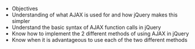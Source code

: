 * Objectives
* Understanding of what AJAX is used for and how jQuery makes this simpler
* Understand the basic syntax of AJAX function calls in jQuery
* Know how to implement the 2 different methods of using AJAX in jQuery
* Know when it is advantageous to use each of the two different methods
